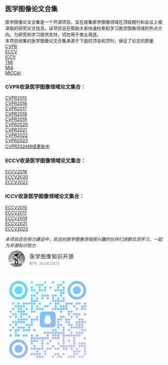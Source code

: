 ## 医学图像论文合集
医学图像论文合集是一个开源项目，旨在收集医学图像领域在顶级期刊和会议上被录取的研究论文信息。该项目旨在帮助大家快速检索和学习医学图像领域的热点方向，为研究和学习提供支持，切勿用于商业用途。<br>
本项目收集的医学图像论文合集来源于下面的顶会和顶刊，保证了论文的质量<br>
[CVPR](https://cvpr.thecvf.com/)<br>
[ECCV](https://eccv2024.ecva.net/)<br>
[ICCV](https://iccv2023.thecvf.com/)<br>
[TMI](https://ieeexplore.ieee.org/xpl/RecentIssue.jsp?punumber=42)<br>
[MIA](https://www.sciencedirect.com/journal/medical-image-analysis)<br>
[MICCAI](https://conferences.miccai.org/2024/en/)<br>

### CVPR收录医学图像领域论文集合：
[CVPR2015](https://github.com/OpenSourcerer-A/awesome-medical-image-papers/blob/master/CVPR/CVPR2015.md)<br>
[CVPR2016](https://github.com/OpenSourcerer-A/awesome-medical-image-papers/blob/master/CVPR/CVPR2016.md)<br>
[CVPR2017](https://github.com/OpenSourcerer-A/awesome-medical-image-papers/blob/master/CVPR/CVPR2017.md)<br>
[CVPR2018](https://github.com/OpenSourcerer-A/awesome-medical-image-papers/blob/master/CVPR/CVPR2018.md)<br>
[CVPR2019](https://github.com/OpenSourcerer-A/awesome-medical-image-papers/blob/master/CVPR/CVPR2019.md)<br>
[CVPR2020](https://github.com/OpenSourcerer-A/awesome-medical-image-papers/blob/master/CVPR/CVPR2020.md)<br>
[CVPR2021](https://github.com/OpenSourcerer-A/awesome-medical-image-papers/blob/master/CVPR/CVPR2021.md)<br>
[CVPR2022](https://github.com/OpenSourcerer-A/awesome-medical-image-papers/blob/master/CVPR/CVPR2022.md)<br>
[CVPR2023](https://github.com/OpenSourcerer-A/awesome-medical-image-papers/blob/master/CVPR/CVPR2023.md)<br>
[CVPR2024持续更新中](https://github.com/OpenSourcerer-A/awesome-medical-image-papers/blob/master/CVPR/CVPR2024%E6%8C%81%E7%BB%AD%E6%9B%B4%E6%96%B0.md)<br>

### ECCV收录医学图像领域论文集合：
[ECCV2018](https://github.com/OpenSourcerer-A/awesome-medical-image-papers/blob/master/ECCV/ECCV2018.md)<br>
[ECCV2020](https://github.com/OpenSourcerer-A/awesome-medical-image-papers/blob/master/ECCV/ECCV2020.md)<br>
[ECCV2022](https://github.com/OpenSourcerer-A/awesome-medical-image-papers/blob/master/ECCV/ECCV2022.md)<br>

### ICCV收录医学图像领域论文集合：
[ECCV2015](https://github.com/OpenSourcerer-A/awesome-medical-image-papers/blob/master/ICCV/ICCV2015.md)<br>
[ECCV2017](https://github.com/OpenSourcerer-A/awesome-medical-image-papers/blob/master/ICCV/ICCV2017.md)<br>
[ECCV2019](https://github.com/OpenSourcerer-A/awesome-medical-image-papers/blob/master/ICCV/ICCV2019.md)<br>
[ECCV2021](https://github.com/OpenSourcerer-A/awesome-medical-image-papers/blob/master/ICCV/ICCV2021.md)<br>
[ECCV2023](https://github.com/OpenSourcerer-A/awesome-medical-image-papers/blob/master/ICCV/ICCV2023.md)<br>


*本项目还在努力建设中，欢迎对医学图像领域感兴趣的伙伴们进群交流学习，一起为开源知识努力*<br>
![交流学习](https://github.com/OpenSourcerer-A/awesome-medical-image-papers/blob/master/scripts/chat.png)